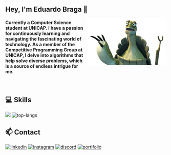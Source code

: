 <!-- Name | Bio -->
<div align="left">

## Hey, I'm Eduardo Braga 👋

<img src="image.png" min-width="250px" max-width="300px" width="250px" align="right" alt="Oogway"/>
<h4>
Currently a Computer Science student at UNICAP. I have a passion for continuously learning and navigating the fascinating world of technology. As a member of the Competitive Programming Group at UNICAP, I delve into algorithms that help solve diverse problems, which is a source of endless intrigue for me.
</h4><br>

<!-- Languages | Skills -->
## 💻 Skills 
[<img src="https://skillicons.dev/icons?i=py,c,cpp,java,mysql,html,css,js,ts" width="300"/>](https://skillicons.dev)
<img src="https://github-readme-stats.vercel.app/api/top-langs/?username=dudubraga&layout=compact&langs_count=16&theme=transparent" alt="top-langs" width="300"/>

<!-- Contact Info -->    
## 📫 Contact
[<img src="https://img.shields.io/badge/LinkedIn-0077B5?style=for-the-badge&logo=linkedin&logoColor=white" alt="linkedin" height="25"/>](https://www.linkedin.com/in/eduardo-costa-braga-7a837625b/) 
[<img src="https://img.shields.io/badge/Instagram-E4405F?style=for-the-badge&logo=instagram&logoColor=white" alt="instagram" height="25"/>](https://instagram.com/duducbraga)
[<img src="https://img.shields.io/badge/Discord-7289DA?style=for-the-badge&logo=discord&logoColor=white" alt="discord" height="25" />](https://discordapp.com/users/390225029784141834)
[<img src="https://img.shields.io/badge/Portfolio-255E63?style=for-the-badge&logo=About.me&logoColor=white" alt="portifolio" height="25" />](https://portifolio-eduardo-pi.vercel.app/)
